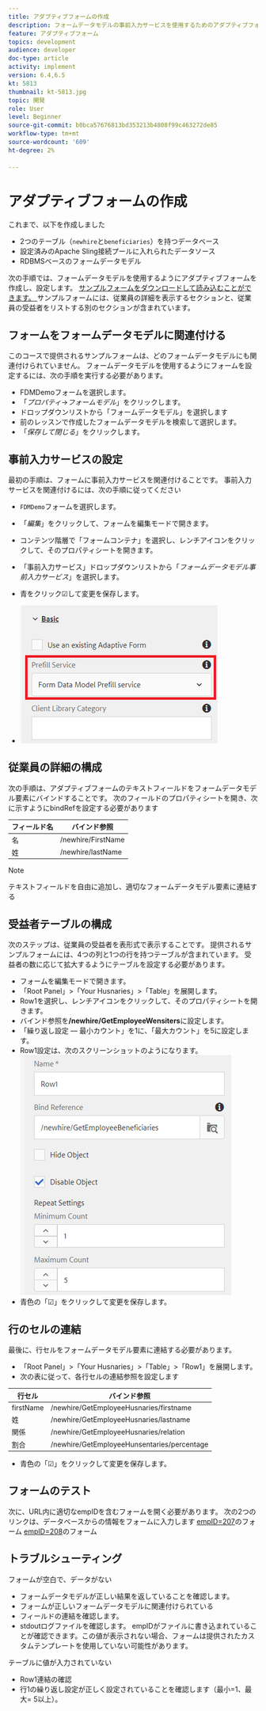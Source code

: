 ```yaml
---
title: アダプティブフォームの作成
description: フォームデータモデルの事前入力サービスを使用するためのアダプティブフォームの作成と設定
feature: アダプティブフォーム
topics: development
audience: developer
doc-type: article
activity: implement
version: 6.4,6.5
kt: 5813
thumbnail: kt-5813.jpg
topic: 開発
role: User
level: Beginner
source-git-commit: b0bca57676813bd353213b4808f99c463272de85
workflow-type: tm+mt
source-wordcount: '609'
ht-degree: 2%

---
```



# アダプティブフォームの作成

これまで、以下を作成しました

* 2つのテーブル（`newhire`と`beneficiaries`）を持つデータベース
* 設定済みのApache Sling接続プールに入れられたデータソース
* RDBMSベースのフォームデータモデル

次の手順では、フォームデータモデルを使用するようにアダプティブフォームを作成し、設定します。  [サンプルフォームをダウンロードして読み込むことができます。 ](assets/fdm-demo-af.zip)サンプルフォームには、従業員の詳細を表示するセクションと、従業員の受益者をリストする別のセクションが含まれています。

## フォームをフォームデータモデルに関連付ける

このコースで提供されるサンプルフォームは、どのフォームデータモデルにも関連付けられていません。 フォームデータモデルを使用するようにフォームを設定するには、次の手順を実行する必要があります。

* FDMDemoフォームを選択します。
* 「_プロパティ_->_フォームモデル_」をクリックします。
* ドロップダウンリストから「フォームデータモデル」を選択します
* 前のレッスンで作成したフォームデータモデルを検索して選択します。
* 「_保存して閉じる_」をクリックします。

## 事前入力サービスの設定

最初の手順は、フォームに事前入力サービスを関連付けることです。 事前入力サービスを関連付けるには、次の手順に従ってください

* `FDMDemo`フォームを選択します。
* 「_編集_」をクリックして、フォームを編集モードで開きます。
* コンテンツ階層で「フォームコンテナ」を選択し、レンチアイコンをクリックして、そのプロパティシートを開きます。
* 「事前入力サービス」ドロップダウンリストから「_フォームデータモデル事前入力サービス_」を選択します。
* 青をクリック☑して変更を保存します。

* ![prefill-service](assets/fdm-prefill.png)

## 従業員の詳細の構成

次の手順は、アダプティブフォームのテキストフィールドをフォームデータモデル要素にバインドすることです。 次のフィールドのプロパティシートを開き、次に示すようにbindRefを設定する必要があります


| フィールド名 | バインド参照 |
|------------|--------------------|
| 名 | /newhire/FirstName |
| 姓 | /newhire/lastName |

>[!NOTE]
>
>テキストフィールドを自由に追加し、適切なフォームデータモデル要素に連結する

## 受益者テーブルの構成

次のステップは、従業員の受益者を表形式で表示することです。 提供されるサンプルフォームには、4つの列と1つの行を持つテーブルが含まれています。 受益者の数に応じて拡大するようにテーブルを設定する必要があります。

* フォームを編集モードで開きます。
* 「Root Panel」>「Your Husnaries」>「Table」を展開します。
* Row1を選択し、レンチアイコンをクリックして、そのプロパティシートを開きます。
* バインド参照を&#x200B;**/newhire/GetEmployeeWensiters**&#x200B;に設定します。
* 「繰り返し設定 — 最小カウント」を1に、「最大カウント」を5に設定します。
* Row1設定は、次のスクリーンショットのようになります。
   ![row-configure](assets/configure-row.PNG)
* 青色の「☑」をクリックして変更を保存します。

## 行のセルの連結

最後に、行セルをフォームデータモデル要素に連結する必要があります。

* 「Root Panel」>「Your Husnaries」>「Table」>「Row1」を展開します。
* 次の表に従って、各行セルの連結参照を設定します

| 行セル | バインド参照 |
|------------|----------------------------------------------|
| firstName | /newhire/GetEmployeeHusnaries/firstname |
| 姓 | /newhire/GetEmployeeHusnaries/lastname |
| 関係 | /newhire/GetEmployeeHusnaries/relation |
| 割合 | /newhire/GetEmployeeHunsentaries/percentage |

* 青色の「☑」をクリックして変更を保存します。

## フォームのテスト

次に、URL内に適切なempIDを含むフォームを開く必要があります。 次の2つのリンクは、データベースからの情報をフォームに入力します
[empID=207](http://localhost:4502/content/dam/formsanddocuments/fdmdemo/jcr:content?wcmmode=disabled&amp;empID=207)のフォーム
[empID=208](http://localhost:4502/content/dam/formsanddocuments/fdmdemo/jcr:content?wcmmode=disabled&amp;empID=208)のフォーム

## トラブルシューティング

フォームが空白で、データがない

* フォームデータモデルが正しい結果を返していることを確認します。
* フォームが正しいフォームデータモデルに関連付けられている
* フィールドの連結を確認します。
* stdoutログファイルを確認します。 empIDがファイルに書き込まれていることが確認できます。この値が表示されない場合、フォームは提供されたカスタムテンプレートを使用していない可能性があります。

テーブルに値が入力されていない

* Row1連結の確認
* 行1の繰り返し設定が正しく設定されていることを確認します（最小=1、最大= 5以上）。

